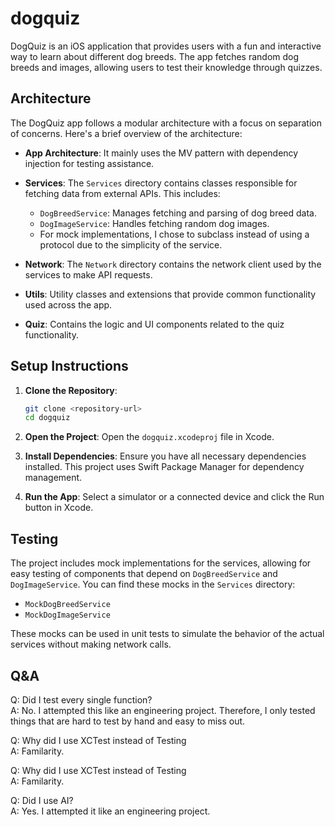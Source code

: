 # dogquiz

DogQuiz is an iOS application that provides users with a fun and interactive way to learn about different dog breeds. The app fetches random dog breeds and images, allowing users to test their knowledge through quizzes.

## Architecture

The DogQuiz app follows a modular architecture with a focus on separation of concerns. Here's a brief overview of the architecture:

- **App Architecture**: It mainly uses the MV pattern with dependency injection for testing assistance.

- **Services**: The `Services` directory contains classes responsible for fetching data from external APIs. This includes:
  - `DogBreedService`: Manages fetching and parsing of dog breed data.
  - `DogImageService`: Handles fetching random dog images.
  - For mock implementations, I chose to subclass instead of using a protocol due to the simplicity of the service.

- **Network**: The `Network` directory contains the network client used by the services to make API requests.

- **Utils**: Utility classes and extensions that provide common functionality used across the app.


- **Quiz**: Contains the logic and UI components related to the quiz functionality.


## Setup Instructions

1. **Clone the Repository**: 
   ```bash
   git clone <repository-url>
   cd dogquiz
   ```

2. **Open the Project**: Open the `dogquiz.xcodeproj` file in Xcode.

3. **Install Dependencies**: Ensure you have all necessary dependencies installed. This project uses Swift Package Manager for dependency management.

4. **Run the App**: Select a simulator or a connected device and click the Run button in Xcode.

## Testing

The project includes mock implementations for the services, allowing for easy testing of components that depend on `DogBreedService` and `DogImageService`. You can find these mocks in the `Services` directory:

- `MockDogBreedService`
- `MockDogImageService`

These mocks can be used in unit tests to simulate the behavior of the actual services without making network calls.

## Q&A
Q: Did I test every single function?
<br>A: No. I attempted this like an engineering project. Therefore, I only tested things that are hard to test by hand and easy to miss out.

Q: Why did I use XCTest instead of Testing
<br>
A: Familarity.

Q: Why did I use XCTest instead of Testing
<br>
A: Familarity.

Q: Did I use AI?
<br>
A: Yes. I attempted it like an engineering project.
